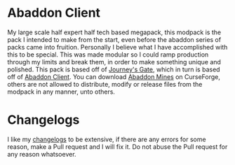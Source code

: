 # Abaddon Client
My large scale half expert half tech based megapack, this modpack is the pack I intended to make from the start, even before the abaddon series of packs came into fruition. Personally I believe what I have accomplished with this to be special.
This was made modular so I could ramp production through my limits and break them, in order to make something unique and polished.
This pack is based off of [Journey's Gate](https://www.curseforge.com/minecraft/modpacks/abaddon-vanilla), which in turn is based off of [Abaddon Client](https://www.curseforge.com/minecraft/modpacks/abaddon-client).
You can download [Abaddon Mines](https://www.curseforge.com/minecraft/modpacks/abaddon-mines) on CurseForge, others are not allowed to distribute, modify or release files from the modpack in any manner, unto others.
# Changelogs
I like my [changelogs](https://github.com/Apollonu/Abaddon-Client/blob/main/CHANGELOG.md) to be extensive, if there are any errors for some reason, make a Pull request and I will fix it. Do not abuse the Pull request for any reason whatsoever.
